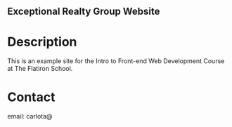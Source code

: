 Exceptional Realty Group Website
---

# Description

This is an example site for the Intro to Front-end Web Development Course at The Flatiron School.

# Contact

email: carlota@
